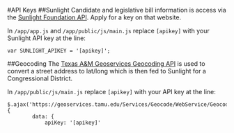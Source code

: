 #API Keys
##Sunlight
Candidate and legislative bill information is access via the [Sunlight Foundation API](http://sunlightfoundation.com/api/). Apply for a key on that website.

In `/app/app.js` and `/app/public/js/main.js` replace `[apikey]` with your Sunlight API key at the line:

`var SUNLIGHT_APIKEY = '[apikey]';`

##GeocodingThe [Texas A&M Geoservices Geocoding API](https://geoservices.tamu.edu/Services/Geocode/WebService/) is used to convert a street address to lat/long which is then fed to Sunlight for a Congressional District.

In `/app/public/js/main.js` replace `[apikey]` with your API key at the line:

```
$.ajax('https://geoservices.tamu.edu/Services/Geocode/WebService/GeocoderWebServiceHttpNonParsed_V04_01.aspx', {  
		data: {
            apiKey: '[apikey]'
